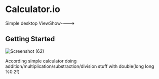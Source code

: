 # Calculator.io

Simple desktop ViewShow---->

## Getting Started


![Screenshot (62)](https://user-images.githubusercontent.com/74767290/148666618-9c6e58e1-9e01-455f-a6ce-18c27ddd6e37.png)

According simple calculator doing addition/multiplication/substraction/division stuff with double(long long %0.2f) 
